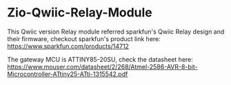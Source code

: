 # Zio-Qwiic-Relay-Module

This Qwiic version Relay module referred sparkfun's Qwiic Relay design and their firmware, checkout sparkfun's product link here: https://www.sparkfun.com/products/14712


The gateway MCU is ATTINY85-20SU, check the datasheet here: https://www.mouser.com/datasheet/2/268/Atmel-2586-AVR-8-bit-Microcontroller-ATtiny25-ATti-1315542.pdf

